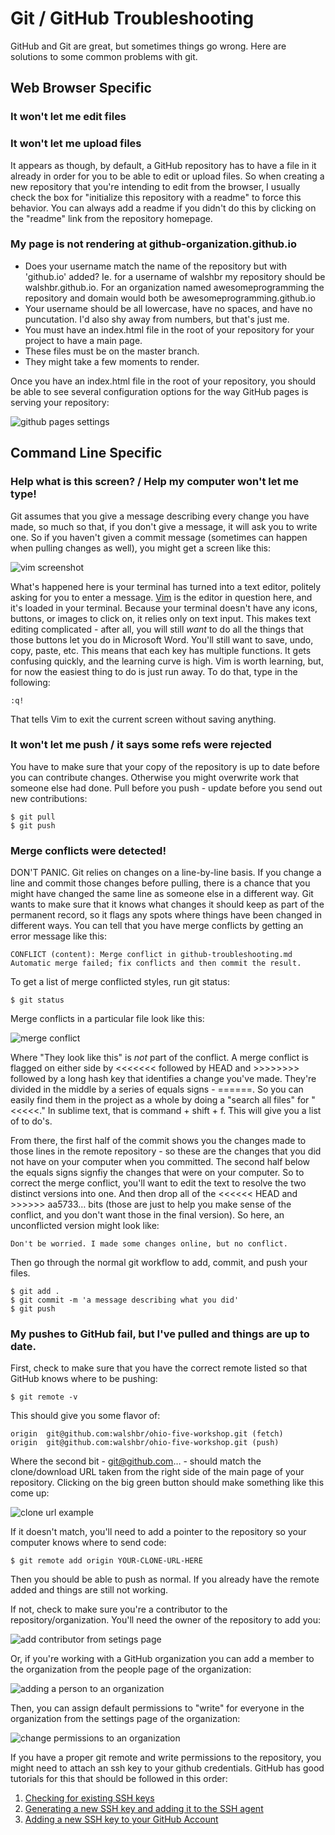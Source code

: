 # Git / GitHub Troubleshooting

GitHub and Git are great, but sometimes things go wrong. Here are solutions to some common problems with git.

## Web Browser Specific

### It won't let me edit files

### It won't let me upload files

It appears as though, by default, a GitHub repository has to have a file in it already in order for you to be able to edit or upload files. So when creating a new repository that you're intending to edit from the browser, I usually check the box for "initialize this repository with a readme" to force this behavior. You can always add a readme if you didn't do this by clicking on the "readme" link from the repository homepage.

### My page is not rendering at github-organization.github.io

* Does your username match the name of the repository but with 'github.io' added? Ie. for a username of walshbr my repository should be walshbr.github.io. For an organization named awesomeprogramming the repository and domain would both be awesomeprogramming.github.io
* Your username should be all lowercase, have no spaces, and have no puncutation. I'd also shy away from numbers, but that's just me.
* You must have an index.html file in the root of your repository for your project to have a main page.
* These files must be on the master branch.
* They might take a few moments to render.

Once you have an index.html file in the root of your repository, you should be able to see several configuration options for the way GitHub pages is serving your repository:

![github pages settings](images/github-pages.png)

## Command Line Specific

### Help what is this screen? / Help my computer won't let me type!

Git assumes that you give a message describing every change you have made, so much so that, if you don't give a message, it will ask you to write one. So if you haven't given a commit message (sometimes can happen when pulling changes as well), you might get a screen like this:

![vim screenshot](images/vim.png)

What's happened here is your terminal has turned into a text editor, politely asking for you to enter a message. [Vim](http://www.vim.org/) is the editor in question here, and it's loaded in your terminal. Because your terminal doesn't have any icons, buttons, or images to click on, it relies only on text input. This makes text editing complicated - after all, you will still *want* to do all the things that those buttons let you do in Microsoft Word. You'll still want to save, undo, copy, paste, etc. This means that each key has multiple functions. It gets confusing quickly, and the learning curve is high. Vim is worth learning, but, for now the easiest thing to do is just run away. To do that, type in the following:

```
:q!
```
That tells Vim to exit the current screen without saving anything.

### It won't let me push / it says some refs were rejected

You have to make sure that your copy of the repository is up to date before you can contribute changes. Otherwise you might overwrite work that someone else had done. Pull before you push - update before you send out new contributions:

```
$ git pull
$ git push
```

### Merge conflicts were detected!

DON'T PANIC. Git relies on changes on a line-by-line basis. If you change a line and commit those changes before pulling, there is a chance that you might have changed the same line as someone else in a different way. Git wants to make sure that it knows what changes it should keep as part of the permanent record, so it flags any spots where things have been changed in different ways. You can tell that you have merge conflicts by getting an error message like this:

```
CONFLICT (content): Merge conflict in github-troubleshooting.md
Automatic merge failed; fix conflicts and then commit the result.
```

To get a list of merge conflicted styles, run git status:

```
$ git status
```

Merge conflicts in a particular file look like this:

![merge conflict](images/merge-conflict.png)

Where "They look like this" is _not_ part of the conflict. A merge conflict is flagged on either side by <<<<<<< followed by HEAD and >>>>>>>> followed by a long hash key that identifies a change you've made. They're divided in the middle by a series of equals signs - ======. So you can easily find them in the project as a whole by doing a "search all files" for "<<<<<." In sublime text, that is command + shift + f. This will give you a list of to do's.

From there, the first half of the commit shows you the changes made to those lines in the remote repository - so these are the changes that you did not have on your computer when you committed. The second half below the equals signs signfiy the changes that were on your computer. So to correct the merge conflict, you'll want to edit the text to resolve the two distinct versions into one. And then drop all of the <<<<<< HEAD and >>>>>> aa5733… bits (those are just to help you make sense of the conflict, and you don't want those in the final version). So here, an unconflicted version might look like:

```
Don't be worried. I made some changes online, but no conflict.
```
Then go through the normal git workflow to add, commit, and push your files.

```
$ git add .
$ git commit -m 'a message describing what you did'
$ git push
```

### My pushes to GitHub fail, but I've pulled and things are up to date.
First, check to make sure that you have the correct remote listed so that GitHub knows where to be pushing:

```
$ git remote -v
```
This should give you some flavor of:
```
origin	git@github.com:walshbr/ohio-five-workshop.git (fetch)
origin	git@github.com:walshbr/ohio-five-workshop.git (push)
```
Where the second bit - git@github.com… - should match the clone/download URL taken from the right side of the main page of your repository. Clicking on the big green button should make something like this come up:

![clone url example](images/clone-url.png)

If it doesn't match, you'll need to add a pointer to the repository so your computer knows where to send code:

```
$ git remote add origin YOUR-CLONE-URL-HERE
```

Then you should be able to push as normal. If you already have the remote added and things are still not working.

If not, check to make sure you're a contributor to the repository/organization. You'll need the owner of the repository to add you:

![add contributor from setings page](images/add-contributor.png)

Or, if you're working with a GitHub organization you can add a member to the organization from the people page of the organization:

![adding a person to an organization](images/add-person-to-organization.png)

Then, you can assign default permissions to "write" for everyone in the organization from the settings page of the organization:

![change permissions to an organization](images/change-permissions-org.png)

If you have a proper git remote and write permissions to the repository, you might need to attach an ssh key to your github credentials. GitHub has good tutorials for this that should be followed in this order: 

1. [Checking for existing SSH keys](https://help.github.com/articles/generating-a-new-ssh-key-and-adding-it-to-the-ssh-agent/)
2. [Generating a new SSH key and adding it to the SSH agent](https://help.github.com/articles/generating-a-new-ssh-key-and-adding-it-to-the-ssh-agent/)
3. [Adding a new SSH key to your GitHub Account](https://help.github.com/articles/adding-a-new-ssh-key-to-your-github-account/)